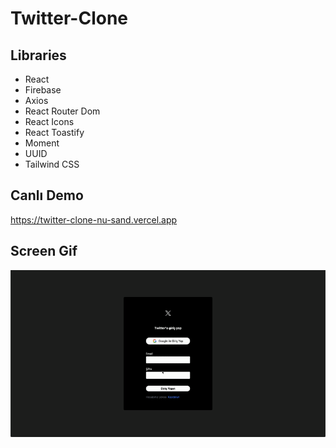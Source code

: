 # Twitter-Clone

## Libraries

- React
- Firebase
- Axios
- React Router Dom
- React Icons
- React Toastify
- Moment
- UUID
- Tailwind CSS

## Canlı Demo

https://twitter-clone-nu-sand.vercel.app

## Screen Gif

<img src="screen.gif" />
